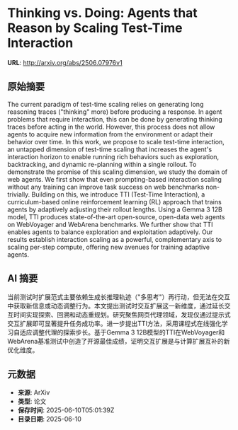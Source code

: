 # Thinking vs. Doing: Agents that Reason by Scaling Test-Time Interaction

**URL**: http://arxiv.org/abs/2506.07976v1

## 原始摘要

The current paradigm of test-time scaling relies on generating long reasoning
traces ("thinking" more) before producing a response. In agent problems that
require interaction, this can be done by generating thinking traces before
acting in the world. However, this process does not allow agents to acquire new
information from the environment or adapt their behavior over time. In this
work, we propose to scale test-time interaction, an untapped dimension of
test-time scaling that increases the agent's interaction horizon to enable
running rich behaviors such as exploration, backtracking, and dynamic
re-planning within a single rollout. To demonstrate the promise of this scaling
dimension, we study the domain of web agents. We first show that even
prompting-based interaction scaling without any training can improve task
success on web benchmarks non-trivially. Building on this, we introduce TTI
(Test-Time Interaction), a curriculum-based online reinforcement learning (RL)
approach that trains agents by adaptively adjusting their rollout lengths.
Using a Gemma 3 12B model, TTI produces state-of-the-art open-source, open-data
web agents on WebVoyager and WebArena benchmarks. We further show that TTI
enables agents to balance exploration and exploitation adaptively. Our results
establish interaction scaling as a powerful, complementary axis to scaling
per-step compute, offering new avenues for training adaptive agents.


## AI 摘要

当前测试时扩展范式主要依赖生成长推理轨迹（"多思考"）再行动，但无法在交互中获取新信息或动态调整行为。本文提出测试时交互扩展这一新维度，通过延长交互时间实现探索、回溯和动态重规划。研究聚焦网页代理领域，发现仅通过提示式交互扩展即可显著提升任务成功率。进一步提出TTI方法，采用课程式在线强化学习自适应调整代理的探索步长。基于Gemma 3 12B模型的TTI在WebVoyager和WebArena基准测试中创造了开源最佳成绩，证明交互扩展是与计算扩展互补的新优化维度。

## 元数据

- **来源**: ArXiv
- **类型**: 论文
- **保存时间**: 2025-06-10T05:01:39Z
- **目录日期**: 2025-06-10
